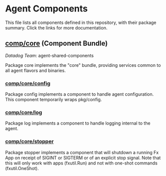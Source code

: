 # Agent Components
<!-- NOTE: this file is auto-generated; do not edit -->

This file lists all components defined in this repository, with their package summary.
Click the links for more documentation.

## [comp/core](https://pkg.go.dev/github.com/DataDog/dd-agent-comp-experiments/comp/core) (Component Bundle)

*Datadog Team*: agent-shared-components

Package core implements the "core" bundle, providing services common to all
agent flavors and binaries.

### [comp/core/config](https://pkg.go.dev/github.com/DataDog/dd-agent-comp-experiments/comp/core/config)

Package config implements a component to handle agent configuration.  This
component temporarily wraps pkg/config.

### [comp/core/log](https://pkg.go.dev/github.com/DataDog/dd-agent-comp-experiments/comp/core/log)

Package log implements a component to handle logging internal to the agent.

### [comp/core/stopper](https://pkg.go.dev/github.com/DataDog/dd-agent-comp-experiments/comp/core/stopper)

Package stopper implements a component that will shutdown a running Fx App
on receipt of SIGINT or SIGTERM or of an explicit stop signal.  Note that
this will only work with apps (fxutil.Run) and not with one-shot commands
(fxutil.OneShot).
